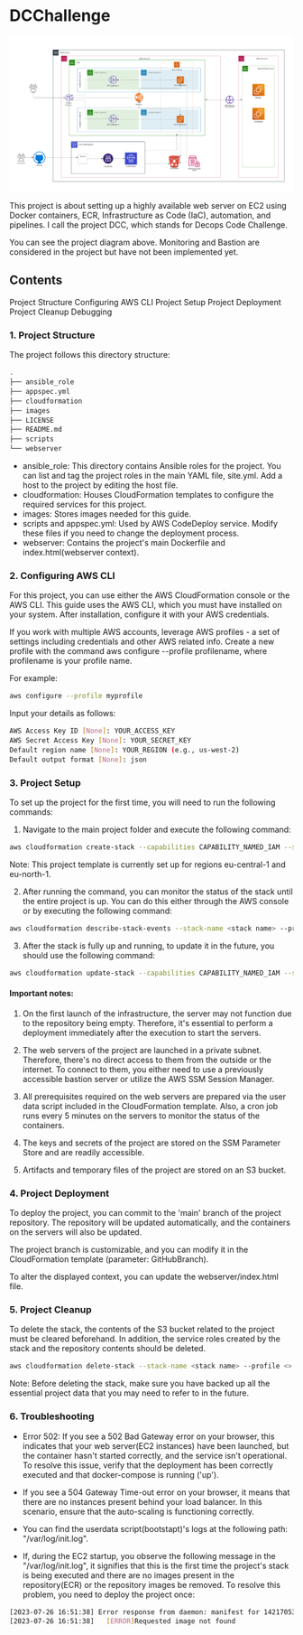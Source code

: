 # DCChallenge

![DCC Diagram](images/DCChallenge-diagram.png)


This project is about setting up a highly available web server on EC2 using Docker containers, ECR, Infrastructure as Code (IaC), automation, and pipelines. I call the project DCC, which stands for Decops Code Challenge.

You can see the project diagram above. Monitoring and ‌‌Bastion are considered in the project but have not been implemented yet.

## Contents

Project Structure
Configuring AWS CLI
Project Setup
Project Deployment
Project Cleanup
Debugging

### 1. Project Structure
The project follows this directory structure:

``` bash
.
├── ansible_role
├── appspec.yml
├── cloudformation
├── images
├── LICENSE
├── README.md
├── scripts
└── webserver

```

- ansible_role: This directory contains Ansible roles for the project. You can list and tag the project roles in the main YAML file, site.yml. Add a host to the project by editing the host file.
- cloudformation: Houses CloudFormation templates to configure the required services for this project.
- images: Stores images needed for this guide.
- scripts and appspec.yml: Used by AWS CodeDeploy service. Modify these files if you need to change the deployment process.
- webserver: Contains the project's main Dockerfile and index.html(webserver context).

### 2. Configuring AWS CLI
For this project, you can use either the AWS CloudFormation console or the AWS CLI. This guide uses the AWS CLI, which you must have installed on your system. After installation, configure it with your AWS credentials.

If you work with multiple AWS accounts, leverage AWS profiles - a set of settings including credentials and other AWS related info. Create a new profile with the command aws configure --profile profilename, where profilename is your profile name.

For example:

``` bash 
aws configure --profile myprofile

```
Input your details as follows:
``` bash 
AWS Access Key ID [None]: YOUR_ACCESS_KEY
AWS Secret Access Key [None]: YOUR_SECRET_KEY
Default region name [None]: YOUR_REGION (e.g., us-west-2)
Default output format [None]: json

```

### 3. Project Setup

To set up the project for the first time, you will need to run the following commands:

1. Navigate to the main project folder and execute the following command:

``` bash 
aws cloudformation create-stack --capabilities CAPABILITY_NAMED_IAM --stack-name <stack name> --template-body file://cloudformation/DCC-cf-template-2023-07-26.yaml  --profile <project account profile > --region <project region>


```

Note: This project template is currently set up for regions eu-central-1 and eu-north-1.

2. After running the command, you can monitor the status of the stack until the entire project is up. You can do this either through the AWS console or by executing the following command:

``` bash 
aws cloudformation describe-stack-events --stack-name <stack name> --profile <project account profile >  --region <project region>

```

3. After the stack is fully up and running, to update it in the future, you should use the following command:

```bash 
aws cloudformation update-stack --capabilities CAPABILITY_NAMED_IAM --stack-name <stack name> --template-body file://cloudformation/DCC-cf-template-2023-07-26.yaml  --profile <project account profile > --region <project region>

```

#### Important notes:

1. On the first launch of the infrastructure, the server may not function due to the repository being empty. Therefore, it's essential to perform a deployment immediately after the execution to start the servers.

2. The web servers of the project are launched in a private subnet. Therefore, there's no direct access to them from the outside or the internet. To connect to them, you either need to use a previously accessible bastion server or utilize the AWS SSM Session Manager.

3. All prerequisites required on the web servers are prepared via the user data script included in the CloudFormation template. Also, a cron job runs every 5 minutes on the servers to monitor the status of the containers.

4. The keys and secrets of the project are stored on the SSM Parameter Store and are readily accessible.

5. Artifacts and temporary files of the project are stored on an S3 bucket.

### 4. Project Deployment

To deploy the project, you can commit to the 'main' branch of the project repository. The repository will be updated automatically, and the containers on the servers will also be updated.

The project branch is customizable, and you can modify it in the CloudFormation template (parameter: GitHubBranch).

To alter the displayed context, you can update the webserver/index.html file.

### 5. Project Cleanup
To delete the stack, the contents of the S3 bucket related to the project must be cleared beforehand. In addition, the service roles created by the stack and the repository contents should be deleted.

``` bash
aws cloudformation delete-stack --stack-name <stack name> --profile <> --region <>
```

Note: Before deleting the stack, make sure you have backed up all the essential project data that you may need to refer to in the future.

### 6. Troubleshooting

- Error 502: If you see a 502 Bad Gateway error on your browser, this indicates that your web server(EC2 instances) have been launched, but the container hasn't started correctly, and the service isn't operational. To resolve this issue, verify that the deployment has been correctly executed and that docker-compose is running ('up').

- If you see a 504 Gateway Time-out error on your browser, it means that there are no instances present behind your load balancer. In this scenario, ensure that the auto-scaling is functioning correctly.

- You can find the userdata script(bootstapt)'s logs at the following path: "/var/log/init.log".

- If, during the EC2 startup, you observe the following message in the "/var/log/init.log", it signifies that this is the first time the project's stack is being executed and there are no images present in the repository(ECR) or the repository images be removed. To resolve this problem, you need to deploy the project once:

```bash
[2023-07-26 16:51:38] Error response from daemon: manifest for 142170537646.dkr.ecr.eu-central-1.amazonaws.com/dcchallenge-prod:latest not found: manifest unknown: Requested image not found
[2023-07-26 16:51:38]   [ERROR]Requested image not found
```
